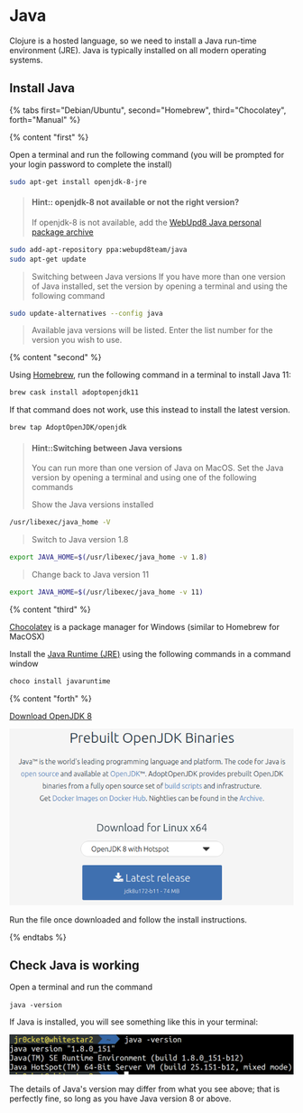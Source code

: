 # Java

Clojure is a hosted language, so we need to install a Java run-time environment (JRE).  Java is typically installed on all modern operating systems.


## Install Java

<!-- Operating System specific instructions -->
{% tabs first="Debian/Ubuntu", second="Homebrew", third="Chocolatey", forth="Manual" %}

<!-- Ubuntu install -->
{% content "first" %}

Open a terminal and run the following command (you will be prompted for your login password to complete the install)

```bash
sudo apt-get install openjdk-8-jre
```

> #### Hint:: openjdk-8 not available or not the right version?
> If openjdk-8 is not available, add the [WebUpd8 Java personal package archive](https://launchpad.net/~webupd8team/+archive/ubuntu/java)
```bash
sudo add-apt-repository ppa:webupd8team/java
sudo apt-get update
```
>
> Switching between Java versions
> If you have more than one version of Java installed, set the version by opening a terminal and using the following command
>
```bash
sudo update-alternatives --config java
```
> Available java versions will be listed.  Enter the list number for the version you wish to use.


<!-- Homebrew (MacOSX) install -->
{% content "second" %}

Using [Homebrew](https://brew.sh/), run the following command in a terminal to install Java 11:

```bash
brew cask install adoptopenjdk11
```

If that command does not work, use this instead to install the latest version.

```bash
brew tap AdoptOpenJDK/openjdk
```

> #### Hint::Switching between Java versions
> You can run more than one version of Java on MacOS. Set the Java version by opening a terminal and using one of the following commands
>
> Show the Java versions installed
```bash
/usr/libexec/java_home -V
```
>
> Switch to Java version 1.8
```bash
export JAVA_HOME=$(/usr/libexec/java_home -v 1.8)
```
>
> Change back to Java version 11
```bash
export JAVA_HOME=$(/usr/libexec/java_home -v 11)
```


<!-- Choclatey (Windows) install -->
{% content "third" %}

[Chocolatey](https://chocolatey.org/) is a package manager for Windows (similar to Homebrew for MacOSX)

Install the [Java Runtime (JRE)](https://chocolatey.org/packages/javaruntime) using the following commands in a command window

```bash
choco install javaruntime
```

<!-- Manual Install -->
{% content "forth" %}

[Download OpenJDK 8](https://adoptopenjdk.net/)

[![Adopt OpenJDK webpage](/images/adoptopenjdk-install.png)](https://adoptopenjdk.net/)

Run the file once downloaded and follow the install instructions.


{% endtabs %}
<!-- End of Operating System specific instructions -->



## Check Java is working

Open a terminal and run the command

`java -version`

If Java is installed, you will see something like this in your terminal:

![Java version](/images/development-environment-java-check.png)

The details of Java's version may differ from what you see above; that is perfectly fine, so long as you have Java version 8 or above.
